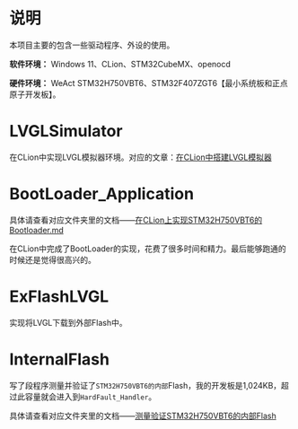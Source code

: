 # 说明

本项目主要的包含一些驱动程序、外设的使用。

**软件环境：** Windows 11、CLion、STM32CubeMX、openocd

**硬件环境：** WeAct STM32H750VBT6、STM32F407ZGT6【最小系统板和正点原子开发板】。


# LVGLSimulator

在CLion中实现LVGL模拟器环境。对应的文章：[在CLion中搭建LVGL模拟器](https://blog.csdn.net/qq_44656481/article/details/125208978?spm=1001.2014.3001.5501)

# BootLoader_Application

具体请查看对应文件夹里的文档——[在CLion上实现STM32H750VBT6的Bootloader.md](BootLoader_Application/在CLion上实现STM32H750VBT6的Bootloader.md)

在CLion中完成了BootLoader的实现，花费了很多时间和精力。最后能够跑通的时候还是觉得很高兴的。

# ExFlashLVGL

实现将LVGL下载到外部Flash中。

# InternalFlash

写了段程序测量并验证了`STM32H750VBT6的内部`Flash，我的开发板是1,024KB，超过此容量就会进入到`HardFault_Handler`。

具体请查看对应文件夹里的文档——[测量验证STM32H750VBT6的内部Flash](InternalFlash/测量验证STM32H750VBT6的内部Flash.md)

